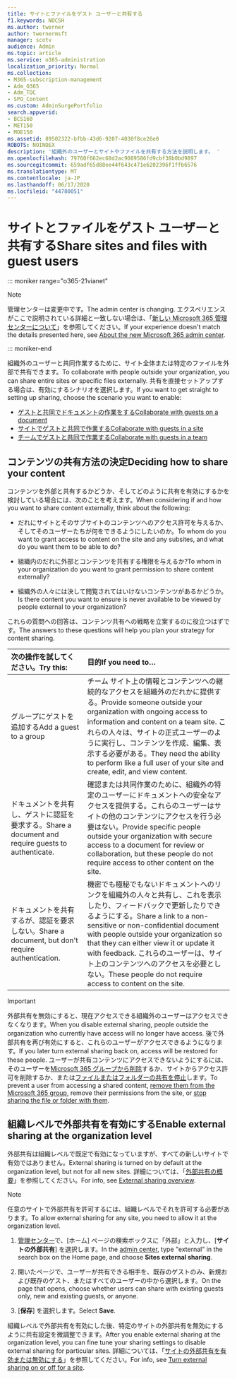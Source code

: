 ```yaml
---
title: サイトとファイルをゲスト ユーザーと共有する
f1.keywords: NOCSH
ms.author: twerner
author: twernermsft
manager: scotv
audience: Admin
ms.topic: article
ms.service: o365-administration
localization_priority: Normal
ms.collection:
- M365-subscription-management
- Adm_O365
- Adm_TOC
- SPO_Content
ms.custom: AdminSurgePortfolio
search.appverid:
- BCS160
- MET150
- MOE150
ms.assetid: 89502322-bfbb-43d6-9207-4030f8ce26e0
ROBOTS: NOINDEX
description: '組織外のユーザーとサイトやファイルを共有する方法を説明します。 '
ms.openlocfilehash: 79760f662ec68d2ac9089586fd9cbf38b0bd9897
ms.sourcegitcommit: 659adf65d88ee44f643c471e6202396f1ffb6576
ms.translationtype: MT
ms.contentlocale: ja-JP
ms.lasthandoff: 06/17/2020
ms.locfileid: "44780051"
---
```

# <a name="share-sites-and-files-with-guest-users"></a><span data-ttu-id="d8c14-103">サイトとファイルをゲスト ユーザーと共有する</span><span class="sxs-lookup"><span data-stu-id="d8c14-103">Share sites and files with guest users</span></span>

::: moniker range="o365-21vianet"

> [!NOTE]
> <span data-ttu-id="d8c14-104">管理センターは変更中です。</span><span class="sxs-lookup"><span data-stu-id="d8c14-104">The admin center is changing.</span></span> <span data-ttu-id="d8c14-105">エクスペリエンスがここで説明されている詳細と一致しない場合は、「[新しい Microsoft 365 管理センターについて](https://docs.microsoft.com/microsoft-365/admin/microsoft-365-admin-center-preview?view=o365-21vianet)」を参照してください。</span><span class="sxs-lookup"><span data-stu-id="d8c14-105">If your experience doesn't match the details presented here, see [About the new Microsoft 365 admin center](https://docs.microsoft.com/microsoft-365/admin/microsoft-365-admin-center-preview?view=o365-21vianet).</span></span>

::: moniker-end

<span data-ttu-id="d8c14-106">組織外のユーザーと共同作業するために、サイト全体または特定のファイルを外部で共有できます。</span><span class="sxs-lookup"><span data-stu-id="d8c14-106">To collaborate with people outside your organization, you can share entire sites or specific files externally.</span></span> <span data-ttu-id="d8c14-107">共有を直接セットアップする場合は、有効にするシナリオを選択します。</span><span class="sxs-lookup"><span data-stu-id="d8c14-107">If you want to get straight to setting up sharing, choose the scenario you want to enable:</span></span>

- [<span data-ttu-id="d8c14-108">ゲストと共同でドキュメントの作業をする</span><span class="sxs-lookup"><span data-stu-id="d8c14-108">Collaborate with guests on a document</span></span>](../../solutions/collaborate-on-documents.md)
- [<span data-ttu-id="d8c14-109">サイトでゲストと共同で作業する</span><span class="sxs-lookup"><span data-stu-id="d8c14-109">Collaborate with guests in a site</span></span>](../../solutions/collaborate-in-site.md)
- [<span data-ttu-id="d8c14-110">チームでゲストと共同で作業する</span><span class="sxs-lookup"><span data-stu-id="d8c14-110">Collaborate with guests in a team</span></span>](../../solutions/collaborate-as-team.md)
  
## <a name="deciding-how-to-share-your-content"></a><span data-ttu-id="d8c14-111">コンテンツの共有方法の決定</span><span class="sxs-lookup"><span data-stu-id="d8c14-111">Deciding how to share your content</span></span>

<span data-ttu-id="d8c14-112">コンテンツを外部と共有するかどうか、そしてどのように共有を有効にするかを検討している場合には、次のことを考えます。</span><span class="sxs-lookup"><span data-stu-id="d8c14-112">When considering if and how you want to share content externally, think about the following:</span></span>
  
- <span data-ttu-id="d8c14-113">だれにサイトとそのサブサイトのコンテンツへのアクセス許可を与えるか、そしてそのユーザーたちが何をできるようにしたいのか。</span><span class="sxs-lookup"><span data-stu-id="d8c14-113">To whom do you want to grant access to content on the site and any subsites, and what do you want them to be able to do?</span></span>
    
- <span data-ttu-id="d8c14-114">組織内のだれに外部とコンテンツを共有する権限を与えるか?</span><span class="sxs-lookup"><span data-stu-id="d8c14-114">To whom in your organization do you want to grant permission to share content externally?</span></span> 
    
- <span data-ttu-id="d8c14-115">組織外の人々には決して閲覧されてはいけないコンテンツがあるかどうか。</span><span class="sxs-lookup"><span data-stu-id="d8c14-115">Is there content you want to ensure is never available to be viewed by people external to your organization?</span></span>
    
<span data-ttu-id="d8c14-116">これらの質問への回答は、コンテンツ共有への戦略を立案するのに役立つはずです。</span><span class="sxs-lookup"><span data-stu-id="d8c14-116">The answers to these questions will help you plan your strategy for content sharing.</span></span>
  
|<span data-ttu-id="d8c14-117">**次の操作を試してください。**</span><span class="sxs-lookup"><span data-stu-id="d8c14-117">**Try this:**</span></span>|<span data-ttu-id="d8c14-118">**目的**</span><span class="sxs-lookup"><span data-stu-id="d8c14-118">**If you need to…**</span></span>|
|:-----|:-----|
|<span data-ttu-id="d8c14-119">グループにゲストを追加する</span><span class="sxs-lookup"><span data-stu-id="d8c14-119">Add a guest to a group</span></span>  <br/> |<span data-ttu-id="d8c14-120">チーム サイト上の情報とコンテンツへの継続的なアクセスを組織外のだれかに提供する。</span><span class="sxs-lookup"><span data-stu-id="d8c14-120">Provide someone outside your organization with ongoing access to information and content on a team site.</span></span> <span data-ttu-id="d8c14-121">これらの人々は、サイトの正式ユーザーのように実行し、コンテンツを作成、編集、表示する必要がある。</span><span class="sxs-lookup"><span data-stu-id="d8c14-121">They need the ability to perform like a full user of your site and create, edit, and view content.</span></span>  <br/> |
|<span data-ttu-id="d8c14-122">ドキュメントを共有し、ゲストに認証を要求する。</span><span class="sxs-lookup"><span data-stu-id="d8c14-122">Share a document and require guests to authenticate.</span></span>  <br/> |<span data-ttu-id="d8c14-123">確認または共同作業のために、組織外の特定のユーザーにドキュメントへの安全なアクセスを提供する。これらのユーザーはサイトの他のコンテンツにアクセスを行う必要はない。</span><span class="sxs-lookup"><span data-stu-id="d8c14-123">Provide specific people outside your organization with secure access to a document for review or collaboration, but these people do not require access to other content on the site.</span></span>  <br/> |
|<span data-ttu-id="d8c14-124">ドキュメントを共有するが、認証を要求しない。</span><span class="sxs-lookup"><span data-stu-id="d8c14-124">Share a document, but don't require authentication.</span></span>  <br/> |<span data-ttu-id="d8c14-125">機密でも極秘でもないドキュメントへのリンクを組織外の人々と共有し、これを表示したり、フィードバックで更新したりできるようにする。</span><span class="sxs-lookup"><span data-stu-id="d8c14-125">Share a link to a non-sensitive or non-confidential document with people outside your organization so that they can either view it or update it with feedback.</span></span> <span data-ttu-id="d8c14-126">これらのユーザーは、サイト上のコンテンツへのアクセスを必要としない。</span><span class="sxs-lookup"><span data-stu-id="d8c14-126">These people do not require access to content on the site.</span></span>  <br/> |
   
> [!IMPORTANT]
> <span data-ttu-id="d8c14-127">外部共有を無効にすると、現在アクセスできる組織外のユーザーはアクセスできなくなります。</span><span class="sxs-lookup"><span data-stu-id="d8c14-127">When you disable external sharing, people outside the organization who currently have access will no longer have access.</span></span> <span data-ttu-id="d8c14-128">後で外部共有を再び有効にすると、これらのユーザーがアクセスできるようになります。</span><span class="sxs-lookup"><span data-stu-id="d8c14-128">If you later turn external sharing back on, access will be restored for these people.</span></span> <span data-ttu-id="d8c14-129">ユーザーが共有コンテンツにアクセスできないようにするには、そのユーザーを[Microsoft 365 グループから削除](/office365/admin/create-groups/add-or-remove-members-from-groups)するか、サイトからアクセス許可を削除するか、または[ファイルまたはフォルダーの共有を停止](https://support.microsoft.com/office/0a36470f-d7fe-40a0-bd74-0ac6c1e13323)します。</span><span class="sxs-lookup"><span data-stu-id="d8c14-129">To prevent a user from accessing a shared content, [remove them from the Microsoft 365 group](/office365/admin/create-groups/add-or-remove-members-from-groups), remove their permissions from the site, or [stop sharing the file or folder with them](https://support.microsoft.com/office/0a36470f-d7fe-40a0-bd74-0ac6c1e13323).</span></span> 
  
## <a name="enable-external-sharing-at-the-organization-level"></a><span data-ttu-id="d8c14-130">組織レベルで外部共有を有効にする</span><span class="sxs-lookup"><span data-stu-id="d8c14-130">Enable external sharing at the organization level</span></span>

<span data-ttu-id="d8c14-131">外部共有は組織レベルで既定で有効になっていますが、すべての新しいサイトで有効ではありません。</span><span class="sxs-lookup"><span data-stu-id="d8c14-131">External sharing is turned on by default at the organization level, but not for all new sites.</span></span> <span data-ttu-id="d8c14-132">詳細については、「[外部共有の概要](/sharepoint/external-sharing-overview)」を参照してください。</span><span class="sxs-lookup"><span data-stu-id="d8c14-132">For info, see [External sharing overview](/sharepoint/external-sharing-overview).</span></span> 

> [!NOTE]
>  <span data-ttu-id="d8c14-133">任意のサイトで外部共有を許可するには、組織レベルでそれを許可する必要があります。</span><span class="sxs-lookup"><span data-stu-id="d8c14-133">To allow external sharing for any site, you need to allow it at the organization level.</span></span> 
  
1. <span data-ttu-id="d8c14-134">[管理センター](https://go.microsoft.com/fwlink/p/?linkid=2024339)で、[ホーム] ページの検索ボックスに「外部」と入力し、[**サイトの外部共有**] を選択します。</span><span class="sxs-lookup"><span data-stu-id="d8c14-134">In the [admin center](https://go.microsoft.com/fwlink/p/?linkid=2024339), type "external" in the search box on the Home page, and choose **Sites external sharing**.</span></span>
  
2. <span data-ttu-id="d8c14-135">開いたページで、ユーザーが共有できる相手を、既存のゲストのみ、新規および既存のゲスト、またはすべてのユーザーの中から選択します。</span><span class="sxs-lookup"><span data-stu-id="d8c14-135">On the page that opens, choose whether users can share with existing guests only, new and existing guests, or anyone.</span></span> 
    
3. <span data-ttu-id="d8c14-136">[**保存**] を選択します。</span><span class="sxs-lookup"><span data-stu-id="d8c14-136">Select **Save**.</span></span>
    
<span data-ttu-id="d8c14-137">組織レベルで外部共有を有効にした後、特定のサイトの外部共有を無効にするように共有設定を微調整できます。</span><span class="sxs-lookup"><span data-stu-id="d8c14-137">After you enable external sharing at the organization level, you can fine tune your sharing settings to disable external sharing for particular sites.</span></span> <span data-ttu-id="d8c14-138">詳細については、「[サイトの外部共有を有効または無効にする](/sharepoint/change-external-sharing-site)」を参照してください。</span><span class="sxs-lookup"><span data-stu-id="d8c14-138">For info, see [Turn external sharing on or off for a site](/sharepoint/change-external-sharing-site).</span></span>
  

  

    

